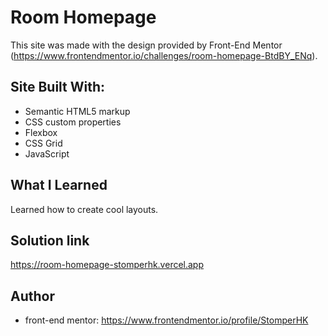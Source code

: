 # Room Homepage

This site was made with the design provided by Front-End Mentor (https://www.frontendmentor.io/challenges/room-homepage-BtdBY_ENq).

## Site Built With:

- Semantic HTML5 markup
- CSS custom properties
- Flexbox
- CSS Grid
- JavaScript

## What I Learned

Learned how to create cool layouts.

## Solution link

https://room-homepage-stomperhk.vercel.app

## Author

- front-end mentor: https://www.frontendmentor.io/profile/StomperHK


